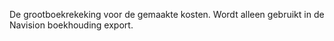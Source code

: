 De grootboekrekeking voor de gemaakte kosten. Wordt alleen gebruikt in de Navision boekhouding export.
